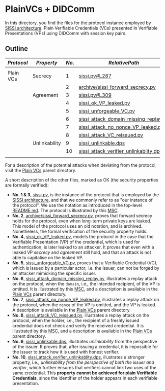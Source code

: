 # PlainVCs + DIDComm

In this directory, you find the files for the protocol instance employed by [SISSI architecture](https://dl.acm.org/doi/abs/10.1145/3543507.3583409). Plain Verifiable Credentials (VCs) presented in Verifiable Presentations (VPs) using DIDComm with session key pairs.

## Outline

$Protocol$ | $Property$ | $No.$ | $Relative Path$ | $OK$ | $Attack$ 
---|---|---|---|---|---
|||||
Plain VCs | Secrecy | 1 | [sissi.pv#L287](sissi.pv#L287) |  [x]  | [ ]
 | | | 2 | [archive/sissi_forward_secrecy.pv](archive/sissi_forward_secrecy.pv) |  [x]  | [ ]
 | | Agreement | 3 | [sissi.pv#L309](sissi.pv#L309) |  [x]  | [ ]
 | | | 4 | [sissi_ok_VP_leaked.pv](sissi_ok_VP_leaked.pv) |  [x]  | [ ]
 | | | 5 | [sissi_unforgeable_VC.pv](sissi_unforgeable_VC.pv) |  [x]  | [ ]
| | | 6 | [sissi_attack_domain_missing_replay.pv](sissi_attack_domain_missing_replay.pv) |  [ ] | [x] 
| | | 7 | [sissi_attack_no_nonce_VP_leaked.pv](sissi_attack_no_nonce_VP_leaked.pv) |  [ ] | [x] 
| | | 8 | [sissi_attack_VC_reissued.pv](sissi_attack_VC_reissued.pv) |  [ ] | [x] 
| | Unlinkability | 9 | [sissi_unlinkable.dps](sissi_unlinkable.dps) |  [x]  | [ ]
| | | 10 | [sissi_attack_verifier_unlinkablity.dps](sissi_attack_verifier_unlinkablity.dps) |  [ ] | [x] 
|||||

For a description of the potential attacks when deviating from the protocol, visit the [Plain VCs](../README.md) parent directory.

A short description of the other files, marked as OK (the security properties are formally verified):

- __No. 1 & 3__, [sissi.pv](sissi.pv), is the instance of the protocol that is employed by the [SISSI architecture](https://dl.acm.org/doi/abs/10.1145/3543507.3583409), and that we commonly refer to as "our instance of the protocol". We use the notation as introduced in the top-level [README.md](../../README.md). The protocol is illustrated by this [MSC](../doc/msc-full-protocol.pdf). 
- __No. 2__, [archive/sissi_forward_secrecy.pv](archive/sissi_forward_secrecy.pv), proves that forward secrecy holds for the protocol, even when long-term private keys are leaked. This model of the protocol uses an old notation, and is archived. Nonetheless, the formal verification of the security property holds.
- __No. 4__, [sissi_ok_VP_leaked.pv](sissi_ok_VP_leaked.pv), models the protocol in the case that the Verifiable Presentation (VP) of the credential, which is used for authentication, is later leaked to an attacker. It proves that even with a leaked VP _secrecy_ and _agreement_ still hold, and that an attack is not able to capitalise on the leaked VP.
- __No. 5__, [sissi_unforgeable_VC.pv](sissi_unforgeable_VC.pv), proves that a Verifiable Credential (VC), which is issued by a particular actor, i.e. the issuer, can not be forged by an attacker mimicking the specific issuer.
- __No. 6__, [sissi_attack_domain_missing_replay.pv](sissi_attack_domain_missing_replay.pv), illustrates a replay attack on the protocol, when the `domain`, i.e., the intended recipient, of the VP is omitted. It is illustrated by this [MSC](../doc/msc-mitm-attack.pdf), and a description is available in the [Plain VCs](../README.md) parent directory.
- __No. 7__, [sissi_attack_no_nonce_VP_leaked.pv](sissi_attack_no_nonce_VP_leaked.pv), illustrates a replay attack on the protocol, when the `nonce` of the VP is omitted, and the VP is leaked. A description is available in the [Plain VCs](../README.md) parent directory.
- __No. 8__, [sissi_attack_VC_reissued.pv](sissi_attack_VC_reissued.pv), illustrates a replay attack on the protocol, when the holder, i.e., the recipient of a freshly issued credential does not check and verify the received credential. It is illustrated by this [MSC](../doc/msc-njagreement-attack.pdf), and a description is available in the [Plain VCs](../README.md) parent directory.
- __No. 9__, [sissi_unlinkable.dps](sissi_unlinkable.dps), illustrates _unlinkability_ from the perspective of the issuer. It proves that, after issuing a credential, it is impossible for the issuer to track how it is used with honest verifier.
- __No. 10__, [sissi_attack_verifier_unlinkablity.dps](sissi_attack_verifier_unlinkablity.dps), illustrates a stronger property, i.e., _unlinkability from the perspective of both the issuer
and verifier_, which further ensures that verifiers cannot link two uses of the
same credential. This __property cannot be achieved for plain Verifiable Credentials__, since the identifier of the holder appears in each verifiable presentation.